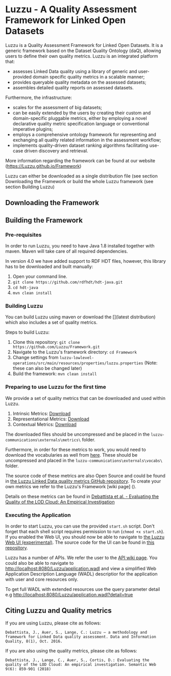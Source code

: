 # Luzzu - A Quality Assessment Framework for Linked Open Datasets

Luzzu is a Quality Assessment Framework for Linked Open Datasets. It is a generic framework based on the Dataset Quality Ontology (daQ), allowing users to define their own quality metrics. Luzzu is an integrated platform that:
- assesses Linked Data quality using a library of generic and user-provided domain specific quality metrics in a scalable manner;
- provides queryable quality metadata on the assessed datasets;
- assembles detailed quality reports on assessed datasets.

Furthermore, the infrastructure:
- scales for the assessment of big datasets;
- can be easily extended by the users by creating their custom and domain-specific pluggable metrics, either by employing a novel declarative quality metric specification language or conventional imperative plugins;
- employs a comprehensive ontology framework for representing and exchanging all quality related information in the assessment workflow;
- implements quality-driven dataset ranking algorithms facilitating use-case driven discovery and retrieval.

More information regarding the framework can be found at our website (https://Luzzu.github.io/Framework)

Luzzu can either be downloaded as a single distribution file (see section Downloading the Framework or build the whole Luzzu framework (see section Building Luzzu)

## Downloading the Framework

## Building the Framework

### Pre-requisites
In order to run Luzzu, you need to have Java 1.8 installed together with maven. Maven will take care of all required dependencies.

In version 4.0 we have added support to RDF HDT files, however, this library has to be downloaded and built manually:
  1. Open your command line.
  2. `git clone https://github.com/rdfhdt/hdt-java.git`
  3. `cd hdt-java`
  4. `mvn clean install`

### Building Luzzu
You can build Luzzu using maven or download the [](latest distribution) which also includes a set of quality metrics.

Steps to build Luzzu:
  1. Clone this repository: `git clone https://github.com/Luzzu/Framework.git`
  2. Navigate to the Luzzu's framework directory: `cd Framework`
  3. Change settings from `luzzu-lowlevel-operations/src/main/resources/properties/luzzu.properties` (Note: these can also be changed later)
  4. Build the framework: `mvn clean install`

### Preparing to use Luzzu for the first time
We provide a set of quality metrics that can be downloaded and used within Luzzu.
  1. Intrinsic Metrics: [Download]()
  2. Representational Metrics: [Download]()
  3. Contextual Metrics: [Download]()

The downloaded files should be uncompressed and be placed in the `luzzu-communications\externals\metrics\` folder.

Furthermore, in order for these metrics to work, you would need to download the vocabularies as well from [here](). These should be uncompressed and placed in the `luzzu-communications\externals\vocabs\` folder.

The source code of these metrics are also Open Source and could be found in [the Luzzu Linked Data quality metrics GitHub repository](https://github.com/Luzzu/LDqualitymetrics). To create your own metrics we refer to the Luzzu's Framework [wiki page] ().

Details on these metrics can be found in [Debattista et al. - Evaluating the Quality of the LOD Cloud: An Empirical Investigation](http://www.semantic-web-journal.net/content/evaluating-quality-lod-cloud-empirical-investigation-1)

### Executing the Application
In order to start Luzzu, you can use the provided `start.sh` script. Don't forget that each shell script requires permission to run (`chmod +x start.sh`). If you enabled the Web UI, you should now be able to navigate to [the Luzzu Web UI (experimental)](http://localhost:8080/). The source code for the UI can be found in [this repository](https://github.com/Luzzu/webapp).

Luzzu has a number of APIs. We refer the user to the [API wiki page](https://github.com/Luzzu/Framework/wiki/Restful-APIs). You could also be able to navigate to [http://localhost:8080/Luzzu/application.wadl](http://localhost:8080/Luzzu/application.wadl) and view a simplified Web Application Description Language (WADL) descriptior for the application with user and core resources only.

To get full WADL with extended resources use the query parameter detail e.g [http://localhost:8080/Luzzu/application.wadl?detail=true](http://localhost:8080/Luzzu/application.wadl?detail=true)

## Citing Luzzu and Quality metrics
If you are using Luzzu, please cite as follows:
```
Debattista, J., Auer, S., Lange, C.: Luzzu – a methodology and framework for Linked Data quality assessment. Data and Information Quality, 8(1), Oct. 2016.
```

If you are also using the quality metrics, please cite as follows:
```
Debattista, J., Lange, C., Auer, S., Cortis, D.: Evaluating the quality of the LOD Cloud: An empirical investigation. Semantic Web 9(6): 859-901 (2018)
```
